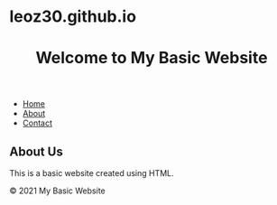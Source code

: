 # leoz30.github.io

<!DOCTYPE html>
<html lang="en">
<head>
    <meta charset="UTF-8">
    <meta http-equiv="X-UA-Compatible" content="IE=edge">
    <meta name="viewport" content="width=device-width, initial-scale=1.0">
    <title>My Basic Website</title>
</head>
<body>
    <header>
        <h1>Welcome to My Basic Website</h1>
    </header>
    <nav>
        <ul>
            <li><a href="#">Home</a></li>
            <li><a href="#">About</a></li>
            <li><a href="#">Contact</a></li>
        </ul>
    </nav>
    <main>
        <section>
            <h2>About Us</h2>
            <p>This is a basic website created using HTML.</p>
        </section>
    </main>
    <footer>
        <p>&copy; 2021 My Basic Website</p>
    </footer>
</body>
</html>
